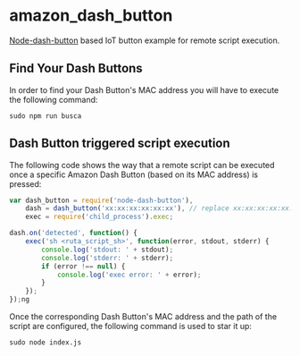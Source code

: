 # amazon_dash_button
[Node-dash-button](https://www.npmjs.com/package/node-dash-button) based IoT button example for remote script execution.

## Find Your Dash Buttons
In order to find your Dash Button's MAC address you will have to execute the following command:

```
sudo npm run busca
```

## Dash Button triggered script execution
The following code shows the way that a remote script can be executed once a specific Amazon Dash Button (based on its MAC address) is pressed:

```javascript
var dash_button = require('node-dash-button'),
    dash = dash_button('xx:xx:xx:xx:xx:xx'), // replace xx:xx:xx:xx:xx:xx with your Dash Button's one
    exec = require('child_process').exec;

dash.on('detected', function() {
    exec('sh <ruta_script_sh>', function(error, stdout, stderr) {
        console.log('stdout: ' + stdout);
        console.log('stderr: ' + stderr);
        if (error !== null) {
            console.log('exec error: ' + error);
        }
    });
});ng 
```

Once the corresponding Dash Button's MAC address and the path of the script are configured, the following command is used to star it up:

```
sudo node index.js
```
